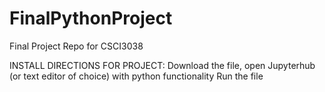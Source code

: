 # FinalPythonProject
Final Project Repo for CSCI3038


INSTALL DIRECTIONS FOR PROJECT: 
Download the file, open Jupyterhub (or text editor of choice) with python functionality
Run the file
